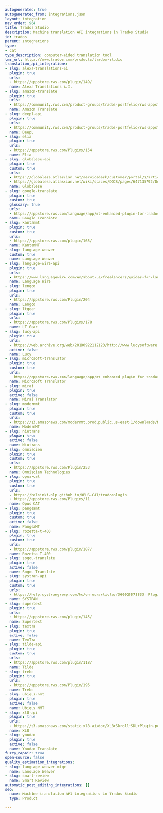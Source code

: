 ```yaml
---
autogenerated: true
autogenerated_from: integrations.json
layout: integration
nav_order: 964
title: Trados Studio
description: Machine translation API integrations in Trados Studio
id: trados
parent: Integrations
type:
- cat
type_description: computer-aided translation tool
tms_url: https://www.trados.com/products/trados-studio
translation_api_integrations:
- slug: alexa-translations-ai
  plugin: true
  urls:
  - https://appstore.rws.com/plugin/149/
  name: Alexa Translations A.I.
- slug: amazon-translate
  plugin: true
  urls:
  - https://community.rws.com/product-groups/trados-portfolio/rws-appstore/w/wiki/3315/amazon-translate-mt-provider
  name: Amazon Translate
- slug: deepl-api
  plugin: true
  urls:
  - https://community.rws.com/product-groups/trados-portfolio/rws-appstore/w/wiki/3266/deepl-translation-provider
  name: DeepL
- slug: elia
  plugin: true
  urls:
  - https://appstore.rws.com/Plugins/154
  name: Elia
- slug: globalese-api
  plugin: true
  custom: true
  urls:
  - https://globalese.atlassian.net/servicedesk/customer/portal/2/article/2232746052
  - https://globalese.atlassian.net/wiki/spaces/DOCS/pages/647135792/Document+translation+plugin+for+Trados+Studio
  name: Globalese
- slug: google-translate
  plugin: true
  custom: true
  glossary: true
  urls:
  - https://appstore.rws.com/language/app/mt-enhanced-plugin-for-trados-studio/604/
  name: Google Translate
- slug: kantanmt
  plugin: true
  custom: true
  urls:
  - https://appstore.rws.com/plugin/165/
  name: KantanMT
- slug: language-weaver
  custom: true
  name: Language Weaver
- slug: language-wire-api
  plugin: true
  urls:
  - https://www.languagewire.com/en/about-us/freelancers/guides-for-language-experts/trados-plugin
  name: Language Wire
- slug: lengoo
  plugin: true
  urls:
  - https://appstore.rws.com/Plugin/204
  name: Lengoo
- slug: ltgear
  plugin: true
  urls:
  - https://appstore.rws.com/Plugins/178
  name: LT Gear
- slug: lucy-api
  plugin: true
  urls:
  - https://web.archive.org/web/20180922112123/http://www.lucysoftware.com/english/machine-translation/integration-capabilities/lucy-lt-integration-capabilities.html
  active: false
  name: Lucy
- slug: microsoft-translator
  plugin: true
  custom: true
  urls:
  - https://appstore.rws.com/language/app/mt-enhanced-plugin-for-trados-studio/604/
  name: Microsoft Translator
- slug: mirai
  plugin: true
  active: false
  name: Mirai Translator
- slug: modernmt
  plugin: true
  custom: true
  urls:
  - https://s3.amazonaws.com/modernmt.prod.public.us-east-1/downloads/ModernMT+Plugin+Guide+for+SDL+Trados+Studio.pdf
  name: ModernMT
- slug: niutrans
  plugin: true
  active: false
  name: Niutrans
- slug: omniscien
  plugin: true
  custom: true
  urls:
  - https://appstore.rws.com/Plugin/253
  name: Omniscien Technologies
- slug: opus-cat
  plugin: true
  custom: true
  urls:
  - https://helsinki-nlp.github.io/OPUS-CAT/tradosplugin
  - https://appstore.rws.com/Plugins/11
  name: Opus CAT
- slug: pangeamt
  plugin: true
  custom: true
  active: false
  name: PangeaMT
- slug: rozetta-t-400
  plugin: true
  custom: true
  urls:
  - https://appstore.rws.com/plugin/187/
  name: Rozetta T-400
- slug: sogou-translate
  plugin: true
  active: false
  name: Sogou Translate
- slug: systran-api
  plugin: true
  custom: true
  urls:
  - https://help.systrangroup.com/hc/en-us/articles/360025571833--Plugins-SDL-Trados-studio-connector-How-to-add-Systran-server-in-SDL-Trados-Studio
  name: SYSTRAN
- slug: supertext
  plugin: true
  urls:
  - https://appstore.rws.com/plugin/145/
  name: Supertext
- slug: textra
  plugin: true
  active: false
  name: TexTra
- slug: tilde-api
  plugin: true
  custom: true
  urls:
  - https://appstore.rws.com/plugin/118/
  name: Tilde
- slug: trebe
  plugin: true
  urls:
  - https://appstore.rws.com/Plugin/195
  name: Trebe
- slug: ubiqus-nmt
  plugin: true
  active: false
  name: Ubiqus NMT
- slug: xl8-api
  plugin: true
  urls:
  - https://s3.amazonaws.com/static.xl8.ai/doc/XL8+Skroll+SDL+Plugin.pdf
  name: XL8
- slug: youdao
  plugin: true
  active: false
  name: Youdao Translate
fuzzy_repair: true
open-source: false
quality_estimation_integrations:
- slug: language-weaver-mtqe
  name: Language Weaver
- slug: smart-review
  name: Smart Review
automatic_post_editing_integrations: []
seo:
  name: Machine translation API integrations in Trados Studio
  type: Product

---
```


